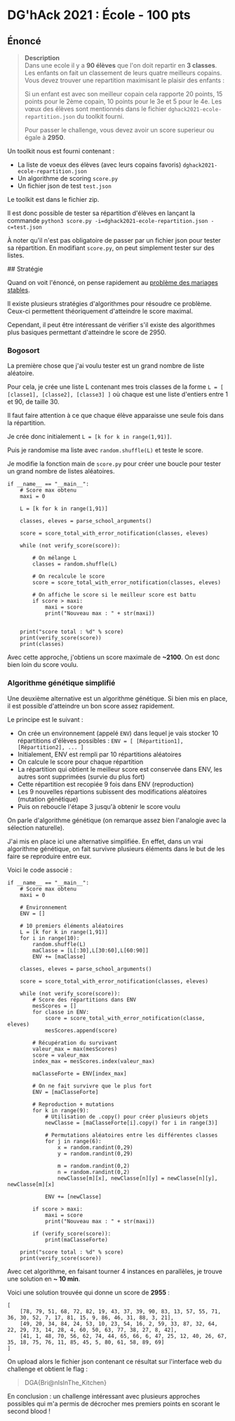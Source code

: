 # DG'hAck 2021 : École - 100 pts

## Énoncé 

>**Description**\
>Dans une ecole il y a **90 élèves** que l'on doit repartir en **3 classes**. Les enfants on fait un classement de leurs quatre meilleurs copains. Vous devez trouver une repartition maximisant le plaisir des enfants :
>
>Si un enfant est avec son meilleur copain cela rapporte 20 points, 15 points pour le 2ème copain, 10 points pour le 3e et 5 pour le 4e. Les vœux des élèves sont mentionnés dans le fichier `dghack2021-ecole-repartition.json` du toolkit fourni.
>
>Pour passer le challenge, vous devez avoir un score superieur ou égale à **2950**.

Un toolkit nous est fourni contenant :
- La liste de voeux des élèves (avec leurs copains favoris) `dghack2021-ecole-repartition.json`
- Un algorithme de scoring `score.py`
- Un fichier json de test `test.json`

Le toolkit est dans le fichier zip.

Il est donc possible de tester sa répartition d'élèves en lançant la commande `python3 score.py -i=dghack2021-ecole-repartition.json -c=test.json`

À noter qu'il n'est pas obligatoire de passer par un fichier json pour tester sa répartition. En modifiant `score.py`, on peut simplement tester sur des listes.


## Stratégie

Quand on voit l'énoncé, on pense rapidement au [problème des mariages stables](https://fr.wikipedia.org/wiki/Probl%C3%A8me_des_mariages_stables).

Il existe plusieurs stratégies d'algorithmes pour résoudre ce problème. Ceux-ci permettent théoriquement d'atteindre le score maximal.

Cependant, il peut être intéressant de vérifier s'il existe des algorithmes plus basiques permettant d'atteindre le score de 2950.

### Bogosort

La première chose que j'ai voulu tester est un grand nombre de liste aléatoire.

Pour cela, je crée une liste L contenant mes trois classes de la forme `L = [ [classe1], [classe2], [classe3] ]` où chaque est une liste d'entiers entre 1 et 90, de taille 30.

Il faut faire attention à ce que chaque élève apparaisse une seule fois dans la répartition.

Je crée donc initialement `L = [k for k in range(1,91)]`.

Puis je randomise ma liste avec `random.shuffle(L)` et teste le score.

Je modifie la fonction main de `score.py` pour créer une boucle pour tester un grand nombre de listes aléatoires.

```
if __name__ == "__main__":
    # Score max obtenu
    maxi = 0

    L = [k for k in range(1,91)]

    classes, eleves = parse_school_arguments()

    score = score_total_with_error_notification(classes, eleves)

    while (not verify_score(score)):

        # On mélange L
        classes = random.shuffle(L)

        # On recalcule le score
        score = score_total_with_error_notification(classes, eleves)

        # On affiche le score si le meilleur score est battu
        if score > maxi:
            maxi = score
            print("Nouveau max : " + str(maxi))


    print("score total : %d" % score)
    print(verify_score(score))
    print(classes)

```


Avec cette approche, j'obtiens un score maximale de **~2100**. On est donc bien loin du score voulu.


### Algorithme génétique simplifié

Une deuxième alternative est un algorithme génétique. Si bien mis en place, il est possible d'atteindre un bon score assez rapidement.

Le principe est le suivant :
- On crée un environnement (appelé `ENV`) dans lequel je vais stocker 10 répartitions d'élèves possibles : `ENV = [ [Répartition1], [Répartition2], ... ]`
- Initialement, ENV est rempli par 10 répartitions aléatoires
- On calcule le score pour chaque répartition
- La répartition qui obtient le meilleur score est conservée dans ENV, les autres sont supprimées (survie du plus fort)
- Cette répartition est recopiée 9 fois dans ENV (reproduction)
- Les 9 nouvelles répartions subissent des modifications aléatoires (mutation génétique)
- Puis on reboucle l'étape 3 jusqu'à obtenir le score voulu

On parle d'algorithme génétique (on remarque assez bien l'analogie avec la sélection naturelle).

J'ai mis en place ici une alternative simplifiée. En effet, dans un vrai algorithme génétique, on fait survivre plusieurs éléments dans le but de les faire se reproduire entre eux.

Voici le code associé :

```
if __name__ == "__main__":
    # Score max obtenu
    maxi = 0

    # Environnement
    ENV = []

    # 10 premiers éléments aléatoires
    L = [k for k in range(1,91)]
    for i in range(10):
        random.shuffle(L)
        maClasse = [L[:30],L[30:60],L[60:90]]
        ENV += [maClasse]

    classes, eleves = parse_school_arguments()

    score = score_total_with_error_notification(classes, eleves)

    while (not verify_score(score)):
        # Score des répartitions dans ENV
        mesScores = []
        for classe in ENV:
            score = score_total_with_error_notification(classe, eleves)
            mesScores.append(score)

        # Récupération du survivant
        valeur_max = max(mesScores)
        score = valeur_max
        index_max = mesScores.index(valeur_max)

        maClasseForte = ENV[index_max]

        # On ne fait survivre que le plus fort
        ENV = [maClasseForte]

        # Reproduction + mutations
        for k in range(9):
            # Utilisation de .copy() pour créer plusieurs objets
            newClasse = [maClasseForte[i].copy() for i in range(3)]

            # Permutations aléatoires entre les différentes classes
            for j in range(6):
                x = random.randint(0,29)
                y = random.randint(0,29)

                m = random.randint(0,2)
                n = random.randint(0,2)
                newClasse[m][x], newClasse[n][y] = newClasse[n][y], newClasse[m][x]

            ENV += [newClasse]

        if score > maxi:
            maxi = score
            print("Nouveau max : " + str(maxi))

        if (verify_score(score)):
            print(maClasseForte)

    print("score total : %d" % score)
    print(verify_score(score))

```

Avec cet algorithme, en faisant tourner 4 instances en parallèles, je trouve une solution en **~ 10 min**.

Voici une solution trouvée qui donne un score de **2955** :

```
[
    [78, 79, 51, 68, 72, 82, 19, 43, 37, 39, 90, 83, 13, 57, 55, 71, 36, 30, 52, 7, 17, 81, 15, 9, 86, 46, 31, 88, 3, 21],
    [49, 20, 34, 84, 24, 53, 10, 23, 54, 16, 2, 59, 33, 87, 32, 64, 22, 29, 73, 14, 28, 4, 60, 50, 63, 77, 38, 27, 8, 42],
    [41, 1, 48, 70, 56, 62, 74, 44, 65, 66, 6, 47, 25, 12, 40, 26, 67, 35, 18, 75, 76, 11, 85, 45, 5, 80, 61, 58, 89, 69]
]
```

On upload alors le fichier json contenant ce résultat sur l'interface web du challenge et obtient le flag :

> DGA{Bri@nIsInThe_Kitchen}


En conclusion : un challenge intéressant avec plusieurs approches possibles qui m'a permis de décrocher mes premiers points en scorant le second blood !